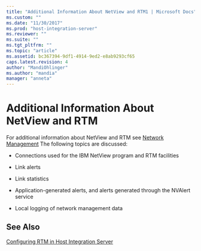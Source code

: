 ```yaml
---
title: "Additional Information About NetView and RTM1 | Microsoft Docs"
ms.custom: ""
ms.date: "11/30/2017"
ms.prod: "host-integration-server"
ms.reviewer: ""
ms.suite: ""
ms.tgt_pltfrm: ""
ms.topic: "article"
ms.assetid: bc367394-9df1-4914-9ed2-e8ab9293cf65
caps.latest.revision: 4
author: "MandiOhlinger"
ms.author: "mandia"
manager: "anneta"
---
```

# Additional Information About NetView and RTM
For additional information about NetView and RTM see [Network Management](../core/network-management-with-netview1.md) The following topics are discussed:  
  
-   Connections used for the IBM NetView program and RTM facilities  
  
-   Link alerts  
  
-   Link statistics  
  
-   Application-generated alerts, and alerts generated through the NVAlert service  
  
-   Local logging of network management data  
  
## See Also  
 [Configuring RTM in Host Integration Server](../core/configuring-rtm-in-host-integration-server1.md)
